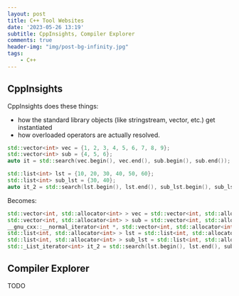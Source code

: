 ```yaml
---
layout: post
title: C++ Tool Websites
date: '2023-05-26 13:19'
subtitle: CppInsights, Compiler Explorer
comments: true
header-img: "img/post-bg-infinity.jpg"
tags:
    - C++
---
```


## CppInsights

CppInsights does these things:

- how the standard library objects (like stringstream, vector, etc.) get instantiated 
- how overloaded operators are actually resolved.


```cpp
std::vector<int> vec = {1, 2, 3, 4, 5, 6, 7, 8, 9};
std::vector<int> sub = {4, 5, 6};
auto it = std::search(vec.begin(), vec.end(), sub.begin(), sub.end());

std::list<int> lst = {10, 20, 30, 40, 50, 60};
std::list<int> sub_lst = {30, 40};
auto it_2 = std::search(lst.begin(), lst.end(), sub_lst.begin(), sub_lst.end());
```

Becomes:

```cpp
std::vector<int, std::allocator<int> > vec = std::vector<int, std::allocator<int> >{std::initializer_list<int>{1, 2, 3, 4, 5, 6, 7, 8, 9}, std::allocator<int>()};
std::vector<int, std::allocator<int> > sub = std::vector<int, std::allocator<int> >{std::initializer_list<int>{4, 5, 6}, std::allocator<int>()};
__gnu_cxx::__normal_iterator<int *, std::vector<int, std::allocator<int> > > it = std::search(vec.begin(), vec.end(), sub.begin(), sub.end());
std::list<int, std::allocator<int> > lst = std::list<int, std::allocator<int> >{std::initializer_list<int>{10, 20, 30, 40, 50, 60}, std::allocator<int>()};
std::list<int, std::allocator<int> > sub_lst = std::list<int, std::allocator<int> >{std::initializer_list<int>{30, 40}, std::allocator<int>()};
std::_List_iterator<int> it_2 = std::search(lst.begin(), lst.end(), sub_lst.begin(), sub_lst.end());
```

## Compiler Explorer
TODO